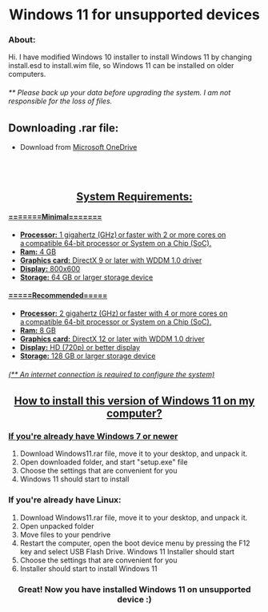 <h1 align="center">Windows 11 for unsupported devices</h1>

<h3>About:</h3>
<a>Hi. I have modified Windows 10 installer to install Windows 11 by changing install.esd to install.wim file, so Windows 11 can be installed on older computers.</a>
<br>
<h6>** Please back up your data before upgrading the system. I am not responsible for the loss of files.</h6>

<h2>Downloading .rar file:</h2>
<ul>
  <li><a>Download from </a><a href="https://1drv.ms/u/s!AuQL__qV6kxdgQC_gnK9S4U9oJ4a?e=xUTH4K">Microsoft OneDrive</li>
</ul>
<br>




<br>

<h2 align="center">System Requirements:</h2>
<h4><b>=======Minimal=======</b></h4>
<ul>
  <li><b>Processor:</b> 1 gigahertz (GHz) or faster with 2 or more cores on a compatible 64-bit processor or System on a Chip (SoC).</li>
  <li><b>Ram:</b> 4 GB</li>
  <li><b>Graphics card:</b> DirectX 9 or later with WDDM 1.0 driver</li>
  <li><b>Display:</b> 800x600</li>
  <li><b>Storage:</b> 64 GB or larger storage device</li>
  </ul>

<h4><b>=====Recommended=====</b></h4>

<ul>
  <li><b>Processor:</b> 2 gigahertz (GHz) or faster with 4 or more cores on a compatible 64-bit processor or System on a Chip (SoC).</li>
  <li><b>Ram:</b> 8 GB</li>
  <li><b>Graphics card:</b> DirectX 12 or later with WDDM 1.0 driver</li>
  <li><b>Display:</b> HD (720p) or better display</li>
  <li><b>Storage:</b> 128 GB or larger storage device</li>
  </ul>
  
<h6>(** An internet connection is required to configure the system)</h6>

<h2 align="center">How to install this version of Windows 11 on my computer?</h2>
  <h3>If you're already have Windows 7 or newer</h3>
   <ol>  
     <li><a>Download Windows11.rar file, move it to your desktop, and unpack it.</a></li>
     <li>Open downloaded folder, and start "setup.exe" file</li>
     <li>Choose the settings that are convenient for you</li>
     <li>Windows 11 should start to install</li>
   </ol>

 <h3>If you're already have Linux:</h3>
   <ol>  
     <li><a>Download Windows11.rar file, move it to your desktop, and unpack it.</a></li>
     <li>Open unpacked folder</li>
     <li>Move files to your pendrive</li>
     <li>Restart the computer, open the boot device menu by pressing the F12 key and select USB Flash Drive. Windows 11 Installer should start</li>
     <li>Choose the settings that are convenient for you</li>
     <li>Installer should start to install Windows 11</li>
   </ol>

<h3 align="center">Great! Now you have installed Windows 11 on unsupported device :)</h3>
